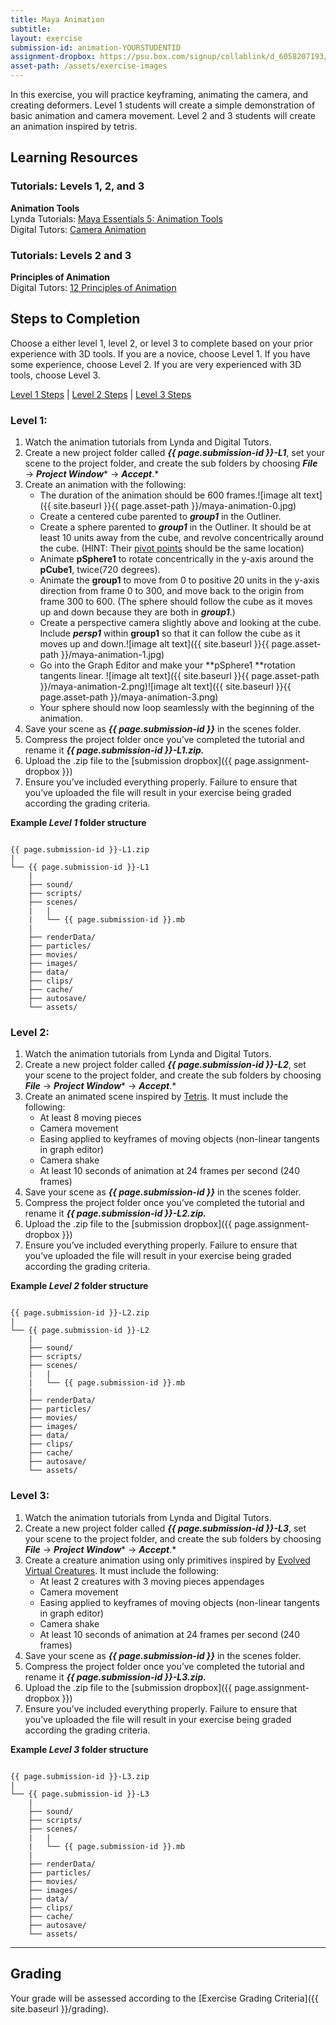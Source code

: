 ```yaml
---
title: Maya Animation
subtitle: 
layout: exercise
submission-id: animation-YOURSTUDENTID
assignment-dropbox: https://psu.box.com/signup/collablink/d_6058207193/137cca0b23bb95
asset-path: /assets/exercise-images
---
```


In this exercise, you will practice keyframing, animating the camera, and creating deformers. Level 1 students will create a simple demonstration of basic animation and camera movement. Level 2 and 3 students will create an animation inspired by tetris.

## Learning Resources

### Tutorials: Levels 1, 2, and 3

**Animation Tools**  
Lynda Tutorials: [Maya Essentials 5: Animation Tools](http://www.lynda.com/Maya-tutorials/Maya-Essentials-5-Animation-Tools/96719-2.html)  
Digital Tutors: [Camera Animation](http://www.digitaltutors.com/11/training.php?pid=376)  

### Tutorials: Levels 2 and 3

**Principles of Animation**  
Digital Tutors: [12 Principles of Animation](http://www.digitaltutors.com/11/training.php?pid=297)  

## Steps to Completion

Choose a either level 1, level 2, or level 3 to complete based on your prior experience with 3D tools. If you are a novice, choose Level 1. If you have some experience, choose Level 2. If you are very experienced with 3D tools, choose Level 3.

[Level 1 Steps](#level-1) | [Level 2 Steps](#level-2) | [Level 3 Steps](#level-3)

### <a name="level-1"></a>Level 1:

1. Watch the animation tutorials from Lynda and Digital Tutors.
2. Create a new project folder called **_{{ page.submission-id }}-L1_**, set your scene to the project folder, and create the sub folders by choosing **_File_** → **_Project Window_*** → ***_Accept_***.*
3. Create an animation with the following:
   - The duration of the animation should be 600 frames.![image alt text]({{ site.baseurl }}{{ page.asset-path }}/maya-animation-0.jpg)
   - Create a centered cube parented to **_group1_** in the Outliner. 
   - Create a sphere parented to **_group1_** in the Outliner. It should be at least 10 units away from the cube, and revolve concentrically around the cube. (HINT: Their [pivot points](https://vimeo.com/24713801) should be the same location)
   - Animate **pSphere1** to rotate concentrically in the y-axis around the **pCube1**, twice(720 degrees).
   - Animate the **group1** to move from 0 to positive 20 units in the y-axis direction from frame 0 to 300, and move back to the origin from frame 300 to 600. (The sphere should follow the cube as it moves up and down because they are both in **_group1_**.)
   - Create a perspective camera slightly above and looking at the cube. Include **_persp1_** within **group1** so that it can follow the cube as it moves up and down.![image alt text]({{ site.baseurl }}{{ page.asset-path }}/maya-animation-1.jpg)
   - Go into the Graph Editor and make your  **pSphere1 **rotation tangents linear. ![image alt text]({{ site.baseurl }}{{ page.asset-path }}/maya-animation-2.png)![image alt text]({{ site.baseurl }}{{ page.asset-path }}/maya-animation-3.png)
   - Your sphere should now loop seamlessly with the beginning of the animation. 
4. Save your scene as **_{{ page.submission-id }}_** in the scenes folder.
5. Compress the project folder once you’ve completed the tutorial and rename it **_{{ page.submission-id }}-L1.zip._**
6. Upload the .zip file to the [submission dropbox]({{ page.assignment-dropbox }})
7. Ensure you’ve included everything properly. Failure to ensure that you’ve uploaded the file will result in your exercise being graded according the grading criteria.

**Example _Level 1_ folder structure**

```

{{ page.submission-id }}-L1.zip
|
└── {{ page.submission-id }}-L1
    |
    ├── sound/
    ├── scripts/
    ├── scenes/
    |   |
    |   └── {{ page.submission-id }}.mb
    |
    ├── renderData/
    ├── particles/
    ├── movies/
    ├── images/
    ├── data/
    ├── clips/
    ├── cache/
    ├── autosave/
    └── assets/

```

### <a name="level-2"></a>Level 2:

1. Watch the animation tutorials from Lynda and Digital Tutors.
2. Create a new project folder called **_{{ page.submission-id }}-L2_**, set your scene to the project folder, and create the sub folders by choosing **_File_** → **_Project Window_*** → ***_Accept_***.*
3. Create an animated scene inspired by [Tetris](http://www.youtube.com/watch?v=qIAAmaS9n0Q). It must include the following:
   - At least 8 moving pieces
   - Camera movement
   - Easing applied to keyframes of moving objects (non-linear tangents in graph editor)
   - Camera shake
   - At least 10 seconds of animation at 24 frames per second (240 frames)
4. Save your scene as **_{{ page.submission-id }}_** in the scenes folder.
5. Compress the project folder once you’ve completed the tutorial and rename it **_{{ page.submission-id }}-L2.zip._**
6. Upload the .zip file to the [submission dropbox]({{ page.assignment-dropbox }})
7. Ensure you’ve included everything properly. Failure to ensure that you’ve uploaded the file will result in your exercise being graded according the grading criteria.

**Example _Level 2_ folder structure**

```

{{ page.submission-id }}-L2.zip
|
└── {{ page.submission-id }}-L2
    |
    ├── sound/
    ├── scripts/
    ├── scenes/
    |   |
    |   └── {{ page.submission-id }}.mb
    |
    ├── renderData/
    ├── particles/
    ├── movies/
    ├── images/
    ├── data/
    ├── clips/
    ├── cache/
    ├── autosave/
    └── assets/

```

### <a name="level-3"></a>Level 3:

1. Watch the animation tutorials from Lynda and Digital Tutors.
2. Create a new project folder called **_{{ page.submission-id }}-L3_**, set your scene to the project folder, and create the sub folders by choosing **_File_** → **_Project Window_*** → ***_Accept_***.*
3. Create a creature animation using only primitives inspired by [Evolved Virtual Creatures](http://www.youtube.com/watch?v=JBgG_VSP7f8). It must include the following:
   - At least 2 creatures with 3 moving pieces appendages
   - Camera movement
   - Easing applied to keyframes of moving objects (non-linear tangents in graph editor)
   - Camera shake
   - At least 10 seconds of animation at 24 frames per second (240 frames)
4. Save your scene as **_{{ page.submission-id }}_** in the scenes folder.
5. Compress the project folder once you’ve completed the tutorial and rename it **_{{ page.submission-id }}-L3.zip._**
6. Upload the .zip file to the [submission dropbox]({{ page.assignment-dropbox }})
7. Ensure you’ve included everything properly. Failure to ensure that you’ve uploaded the file will result in your exercise being graded according the grading criteria.

**Example _Level 3_ folder structure**

```

{{ page.submission-id }}-L3.zip
|
└── {{ page.submission-id }}-L3
    |
    ├── sound/
    ├── scripts/
    ├── scenes/
    |   |
    |   └── {{ page.submission-id }}.mb
    |
    ├── renderData/
    ├── particles/
    ├── movies/
    ├── images/
    ├── data/
    ├── clips/
    ├── cache/
    ├── autosave/
    └── assets/

```

* * *

## Grading
Your grade will be assessed according to the [Exercise Grading Criteria]({{ site.baseurl }}/grading). 
